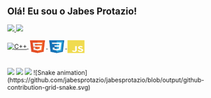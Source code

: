 ## Olá! Eu sou o Jabes Protazio!
<div>
  <a href="https://github.com/jabesprotazio">
  <img height="180em" src="https://github-readme-stats.vercel.app/api?username=jabesprotazio&show_icons=false&theme=dracula&include_all_commits=true&count_private=true"/>
  <img height="180em" src="https://github-readme-stats.vercel.app/api/top-langs/?username=jabesprotazio&layout=compact&langs_count=7&theme=dracula"/>
</div>

  <div style="display: inline_block"><br>
  <img align="center" alt="C++" height="30" width="40" src="https://cdn.jsdelivr.net/gh/devicons/devicon/icons/cplusplus/cplusplus-plain.svg">
  <img align="center" alt="HTML" height="30" width="40" src="https://raw.githubusercontent.com/devicons/devicon/master/icons/html5/html5-original.svg">
  <img align="center" alt="CSS" height="30" width="40" src="https://raw.githubusercontent.com/devicons/devicon/master/icons/css3/css3-original.svg">
  <img align="center" alt="Javascript" height="30" width="40" src="https://raw.githubusercontent.com/devicons/devicon/master/icons/javascript/javascript-plain.svg">
</div>
  
  <br>
  <br>
  
  <div>
    <a href="https://www.instagram.com/jabesjunio/" target="_blank"><img src="https://img.shields.io/badge/-Instagram-%23E4405F?style=for-the-badge&logo=instagram&logoColor=white" target="_blank"></a>
     <a href="https://www.linkedin.com/feed/" target="_blank"><img src="https://img.shields.io/badge/-LinkedIn-%230077B5?style=for-the-badge&logo=linkedin&logoColor=white" target="_blank"></a>
    <a href = "mailto:jabesprotazio@gmail.com"><img src="https://img.shields.io/badge/-Gmail-%23333?style=for-the-badge&logo=gmail&logoColor=white" target="_blank"></a>
      ![Snake animation](https://github.com/jabesprotazio/jabesprotazio/blob/output/github-contribution-grid-snake.svg)
  </div>
  
